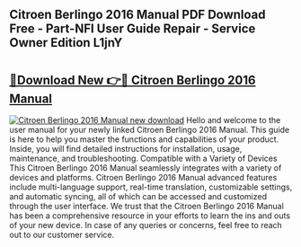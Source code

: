 ## Citroen Berlingo 2016 Manual PDF Download Free - Part-NFI User Guide Repair - Service Owner Edition L1jnY

# <h2><a href="http://cf2192.oget.top/?id=Citroen+Berlingo+2016+Manual">🔗Download New 👉🔴 Citroen Berlingo 2016 Manual</a></h2>

[![Citroen Berlingo 2016 Manual new download](https://i.imgur.com/5g1atiW.png)](http://cf2192.oget.top/?id=Citroen+Berlingo+2016+Manual)
Hello and welcome to the user manual for your newly linked Citroen Berlingo 2016 Manual. This guide is here to help you master the functions and capabilities of your product. Inside, you will find detailed instructions for installation, usage, maintenance, and troubleshooting. Compatible with a Variety of Devices This Citroen Berlingo 2016 Manual seamlessly integrates with a variety of devices and platforms. Citroen Berlingo 2016 Manual advanced features include multi-language support, real-time translation, customizable settings, and automatic syncing, all of which can be accessed and customized through the user interface. We trust that the Citroen Berlingo 2016 Manual has been a comprehensive resource in your efforts to learn the ins and outs of your new device. In case of any queries or concerns, feel free to reach out to our customer service.
